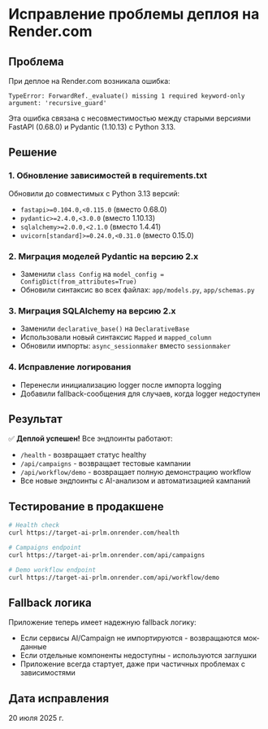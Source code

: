 # Исправление проблемы деплоя на Render.com

## Проблема
При деплое на Render.com возникала ошибка:
```
TypeError: ForwardRef._evaluate() missing 1 required keyword-only argument: 'recursive_guard'
```

Эта ошибка связана с несовместимостью между старыми версиями FastAPI (0.68.0) и Pydantic (1.10.13) с Python 3.13.

## Решение

### 1. Обновление зависимостей в requirements.txt
Обновили до совместимых с Python 3.13 версий:
- `fastapi>=0.104.0,<0.115.0` (вместо 0.68.0)
- `pydantic>=2.4.0,<3.0.0` (вместо 1.10.13)  
- `sqlalchemy>=2.0.0,<2.1.0` (вместо 1.4.41)
- `uvicorn[standard]>=0.24.0,<0.31.0` (вместо 0.15.0)

### 2. Миграция моделей Pydantic на версию 2.x
- Заменили `class Config` на `model_config = ConfigDict(from_attributes=True)`
- Обновили синтаксис во всех файлах: `app/models.py`, `app/schemas.py`

### 3. Миграция SQLAlchemy на версию 2.x
- Заменили `declarative_base()` на `DeclarativeBase`
- Использовали новый синтаксис `Mapped` и `mapped_column`
- Обновили импорты: `async_sessionmaker` вместо `sessionmaker`

### 4. Исправление логирования
- Перенесли инициализацию logger после импорта logging
- Добавили fallback-сообщения для случаев, когда logger недоступен

## Результат

✅ **Деплой успешен!** Все эндпоинты работают:
- `/health` - возвращает статус healthy
- `/api/campaigns` - возвращает тестовые кампании  
- `/api/workflow/demo` - возвращает полную демонстрацию workflow
- Все новые эндпоинты с AI-анализом и автоматизацией кампаний

## Тестирование в продакшене

```bash
# Health check
curl https://target-ai-prlm.onrender.com/health

# Campaigns endpoint  
curl https://target-ai-prlm.onrender.com/api/campaigns

# Demo workflow endpoint
curl https://target-ai-prlm.onrender.com/api/workflow/demo
```

## Fallback логика

Приложение теперь имеет надежную fallback логику:
- Если сервисы AI/Campaign не импортируются - возвращаются мок-данные
- Если отдельные компоненты недоступны - используются заглушки
- Приложение всегда стартует, даже при частичных проблемах с зависимостями

## Дата исправления
20 июля 2025 г.

